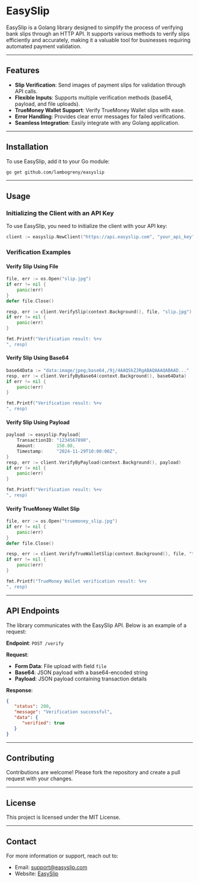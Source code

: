 # EasySlip

EasySlip is a Golang library designed to simplify the process of verifying bank slips through an HTTP API. It supports various methods to verify slips efficiently and accurately, making it a valuable tool for businesses requiring automated payment validation.

---

## Features

- **Slip Verification**: Send images of payment slips for validation through API calls.
- **Flexible Inputs**: Supports multiple verification methods (base64, payload, and file uploads).
- **TrueMoney Wallet Support**: Verify TrueMoney Wallet slips with ease.
- **Error Handling**: Provides clear error messages for failed verifications.
- **Seamless Integration**: Easily integrate with any Golang application.

---

## Installation

To use EasySlip, add it to your Go module:

```bash
go get github.com/lambogreny/easyslip
```

---

## Usage

### Initializing the Client with an API Key

To use EasySlip, you need to initialize the client with your API key:

```go
client := easyslip.NewClient("https://api.easyslip.com", "your_api_key")
```

### Verification Examples

#### Verify Slip Using File

```go
file, err := os.Open("slip.jpg")
if err != nil {
    panic(err)
}
defer file.Close()

resp, err := client.VerifySlip(context.Background(), file, "slip.jpg")
if err != nil {
    panic(err)
}

fmt.Printf("Verification result: %+v
", resp)
```

#### Verify Slip Using Base64

```go
base64Data := "data:image/jpeg;base64,/9j/4AAQSkZJRgABAQAAAQABAAD..."
resp, err := client.VerifyByBase64(context.Background(), base64Data)
if err != nil {
    panic(err)
}

fmt.Printf("Verification result: %+v
", resp)
```

#### Verify Slip Using Payload

```go
payload := easyslip.Payload{
    TransactionID: "1234567890",
    Amount:        150.00,
    Timestamp:     "2024-11-29T10:00:00Z",
}
resp, err := client.VerifyByPayload(context.Background(), payload)
if err != nil {
    panic(err)
}

fmt.Printf("Verification result: %+v
", resp)
```

#### Verify TrueMoney Wallet Slip

```go
file, err := os.Open("truemoney_slip.jpg")
if err != nil {
    panic(err)
}
defer file.Close()

resp, err := client.VerifyTrueWalletSlip(context.Background(), file, "truemoney_slip.jpg")
if err != nil {
    panic(err)
}

fmt.Printf("TrueMoney Wallet verification result: %+v
", resp)
```

---

## API Endpoints

The library communicates with the EasySlip API. Below is an example of a request:

**Endpoint**: `POST /verify`

**Request**:
- **Form Data**: File upload with field `file`
- **Base64**: JSON payload with a base64-encoded string
- **Payload**: JSON payload containing transaction details

**Response**:
```json
{
   "status": 200,
   "message": "Verification successful",
   "data": {
      "verified": true
   }
}
```

---

## Contributing

Contributions are welcome! Please fork the repository and create a pull request with your changes.

---

## License

This project is licensed under the MIT License.

---

## Contact

For more information or support, reach out to:
- Email: support@easyslip.com
- Website: [EasySlip](https://easyslip.com)
